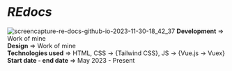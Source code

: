 # _REdocs_
![screencapture-re-docs-github-io-2023-11-30-18_42_37](https://github.com/Sina-Hosseini-GST/resident-evil-fa/assets/61265518/e195beae-f61c-43fe-a063-91794de01630)
**Development** => Work of mine  
**Design** => Work of mine  
**Technologies used** => HTML, CSS -> {Tailwind CSS}, JS -> {Vue.js -> Vuex}  
**Start date - end date** => May 2023 - Present

